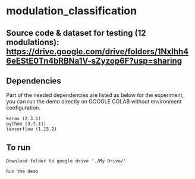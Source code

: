 # modulation_classification

## Source code & dataset for testing (12 modulations): https://drive.google.com/drive/folders/1NxIhh46eEStE0Tn4bRBNa1V-sZyzop6F?usp=sharing

## Dependencies

Part of the needed dependencies are listed as below for the experiment, you can run the demo directly on GOOGLE COLAB without environment configuration.

```
keras (2.3.1)
python (3.7.11)
tensorflow (1.15.2)

```

## To run

```
Download folder to google drive './My Drive/'

Run the demo

```
